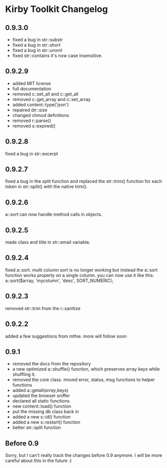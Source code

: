 # Kirby Toolkit Changelog

## 0.9.3.0

- fixed a bug in str::substr
- fixed a bug in str::short
- fixed a bug in str::unxml
- fixed str::contains it's now case insensitive. 

## 0.9.2.9

- added MIT license
- full documentation
- removed c::set_all and c::get_all
- removed c::get_array and c::set_array
- added content::type('json')
- repaired dir::size
- changed chmod definitions
- removed r::parse()
- removed s::expired()

## 0.9.2.8

fixed a bug in str::excerpt

## 0.9.2.7

fixed a bug in the split function and replaced the str::trim() function for each token in str::split() with the native trim(). 

## 0.9.2.6

a::sort can now handle method calls in objects.

## 0.9.2.5

made class and title in str::email variable.

## 0.9.2.4

fixed a::sort. multi column sort is no longer working but instead the a::sort function works properly on a single column. you can now use it like this: a::sort($array, 'mycolumn', 'desc', SORT_NUMERIC);

## 0.9.2.3

removed str::trim from the r::sanitize

## 0.9.2.2

added a few suggestions from mthie. more will follow soon

## 0.9.1

- removed the docs from the repository
- a new optimized a::shuffle() function, which preserves array keys while shuffling it. 
- removed the core class. moved error, status, msg functions to helper functions
- added a::getall($array,$keys)
- updated the browser sniffer
- declared all static functions
- new content::load() function
- put the missing db class back in
- added a new s::id() function
- added a new s::restart() function
- better str::split function

## Before 0.9

Sorry, but I can't really track the changes before 0.9 anymore. I will be more careful about this in the future :)

